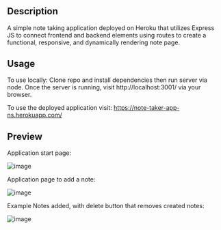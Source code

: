# <note-taker-app>

## Description

A simple note taking application deployed on Heroku that utilizes Express JS to connect frontend and backend elements using routes to create a functional, responsive, and dynamically rendering note page.

## Usage

To use locally: Clone repo and install dependencies then run server via node. Once the server is running, visit http://localhost:3001/ via your browser.

To use the deployed application visit: https://note-taker-app-ns.herokuapp.com/

## Preview

Application start page:

![image](https://user-images.githubusercontent.com/90112060/194459462-31882544-ed53-4365-ab3f-cb6a7dd9de6b.png)

Application page to add a note:

![image](https://user-images.githubusercontent.com/90112060/194459712-352dce81-7e63-45ad-afc4-d4a5fd36268b.png)

Example Notes added, with delete button that removes created notes:

![image](https://user-images.githubusercontent.com/90112060/194459947-8775e54e-9729-4a68-a940-56372b120fd3.png)




